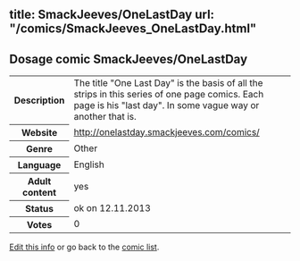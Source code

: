 title: SmackJeeves/OneLastDay
url: "/comics/SmackJeeves_OneLastDay.html"
---
Dosage comic SmackJeeves/OneLastDay
-----------------------------------------

<p id="msg"></p>
<script type="text/javascript">
if (window.location.search === '?edit_info_mail=sent_ok') {
  var elem = document.getElementById("msg");
  elem.innerHTML = 'Edited information sucessfully sent for review, which is usually done daily. Thanks!';
  elem.className = 'ok';
}
</script>
<table class="comicinfo">
<tr>
<th>Description</th><td>The title &quot;One Last Day&quot; is the basis of all the strips in this series of one page comics. Each page is his &quot;last day&quot;. In some vague way or another that is.</td>
</tr>
<tr>
<th>Website</th><td><a href="http://onelastday.smackjeeves.com/comics/">http://onelastday.smackjeeves.com/comics/</a></td>
</tr>
<tr>
<th>Genre</th><td>Other</td>
</tr>
<tr>
<th>Language</th><td>English</td>
</tr>
<tr>
<th>Adult content</th><td>yes</td>
</tr>
<tr>
<th>Status</th><td>ok on 12.11.2013</td>
</tr>
<tr>
<th>Votes</th><td>0</td>
</tr>
</table>

[Edit this info](SmackJeeves_OneLastDay_edit.html) or go back to the [comic list](../comic-index.html).
